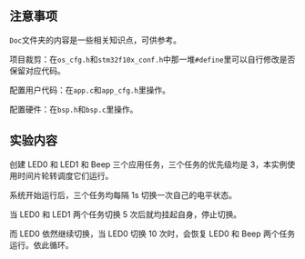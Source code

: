 ## 注意事项

`Doc`文件夹的内容是一些相关知识点，可供参考。

项目裁剪：在`os_cfg.h`和`stm32f10x_conf.h`中那一堆`#define`里可以自行修改是否保留对应代码。

配置用户代码：在`app.c`和`app_cfg.h`里操作。

配置硬件：在`bsp.h`和`bsp.c`里操作。

## 实验内容

创建 LED0 和 LED1 和 Beep 三个应用任务，三个任务的优先级均是 3，本实例使用时间片轮转调度它们运行。

系统开始运行后，三个任务均每隔 1s 切换一次自己的电平状态。

当 LED0 和 LED1 两个任务切换 5 次后就均挂起自身，停止切换。

而 LED0 依然继续切换，当 LED0 切换 10 次时，会恢复 LED0 和 Beep 两个任务运行。依此循环。

